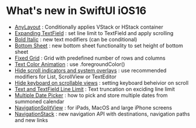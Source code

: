 # What's new in SwiftUI iOS16

- [AnyLayout](https://github.com/alexbreamdev/What-s-new-in-SwiftUI-iOS16/blob/main/NewSwiftUIiOS16/AnyLayoutExampleView.swift)
: Conditionally applies VStack or HStack container
- [Expanding TextField](https://github.com/alexbreamdev/What-s-new-in-SwiftUI-iOS16/blob/main/NewSwiftUIiOS16/AutomaticExpandingTextFieldsView.swift)
: set line limit to TextField and apply scrolling
- [Bold Italic](https://github.com/alexbreamdev/What-s-new-in-SwiftUI-iOS16/blob/main/NewSwiftUIiOS16/BoldAndItalicToggleView.swift)
: new text modifiers (can be conditional)
- [Bottom Sheet](https://github.com/alexbreamdev/What-s-new-in-SwiftUI-iOS16/blob/main/NewSwiftUIiOS16/BottomSheetView.swift)
: new bottom sheet functionality to set height of bottom sheet
- [Fixed Grid](https://github.com/alexbreamdev/What-s-new-in-SwiftUI-iOS16/blob/main/NewSwiftUIiOS16/FixedGridView.swift)
: Grid with predefined number of rows and columns
- [Text Color Animation](https://github.com/alexbreamdev/What-s-new-in-SwiftUI-iOS16/blob/main/NewSwiftUIiOS16/ForegroundcolorAnimationView.swift)
: use .foregroundColor() 
- [Hide scroll indicators and system overlays](https://github.com/alexbreamdev/What-s-new-in-SwiftUI-iOS16/blob/main/NewSwiftUIiOS16/HidingScrollIndicators.swift)
: use recommended modifiers for List, ScrollView or TextEditor 
- [Hide keyboard on scrollable views](https://github.com/alexbreamdev/What-s-new-in-SwiftUI-iOS16/blob/main/NewSwiftUIiOS16/KeyboardDismissView.swift)
: setting keyboard beheivior on scroll
- [Text and TextField Line Limit](https://github.com/alexbreamdev/What-s-new-in-SwiftUI-iOS16/blob/main/NewSwiftUIiOS16/LimitRangesForText.swift)
: Text truncation on exciding line limit
- [Multiple Date Picker](https://github.com/alexbreamdev/What-s-new-in-SwiftUI-iOS16/blob/main/NewSwiftUIiOS16/MultipleDatePickerView.swift)
: how to pick and store multiple dates from summoned calendar
- [NavigationSplitView](https://github.com/alexbreamdev/What-s-new-in-SwiftUI-iOS16/blob/main/NewSwiftUIiOS16/NavigationSplitStackView.swift)
: for iPads, MacOS and large iPhone screens
- [NavigationStack](https://github.com/alexbreamdev/What-s-new-in-SwiftUI-iOS16/blob/main/NewSwiftUIiOS16/NavigationSplitStackView.swift)
: new navigation API with destinations, navigation paths and new links
